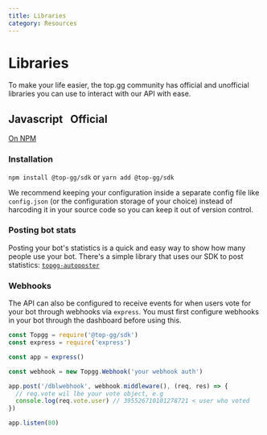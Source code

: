 ```yaml
---
title: Libraries
category: Resources
---
```


<Block>

# Libraries

To make your life easier, the top.gg community has official and unofficial libraries you can use to interact with our API with ease.

</Block>

<Block>

## Javascript <pill style="margin-left: 10px;">Official</pill>

[On NPM](https://npmjs.com/package/@top-gg/sdk)

### Installation

`npm install @top-gg/sdk` or `yarn add @top-gg/sdk`

We recommend keeping your configuration inside a separate config file like `config.json` (or the configuration storage of your choice) instead of harcoding it in your source code so you can keep it out of version control.

<Template>

```json
{
  "token": "{{token}}"
}
```

</Template>

### Posting bot stats

Posting your bot's statistics is a quick and easy way to show how many people use your bot. There's a simple library that uses our SDK to post statistics: [`topgg-autoposter`](https://npmjs.com/package/topgg-autoposter)

### Webhooks

The API can also be configured to receive events for when users vote for your bot through webhooks via `express`. You must first configure webhooks in your bot through the dashboard before using this.

<Example>

```js
const Topgg = require('@top-gg/sdk')
const express = require('express')

const app = express()

const webhook = new Topgg.Webhook('your webhook auth')

app.post('/dblwebhook', webhook.middleware(), (req, res) => {
  // req.vote wil lbe your vote object, e.g
  console.log(req.vote.user) // 395526710101278721 < user who voted
})

app.listen(80)
```

</Example>

</Block>
